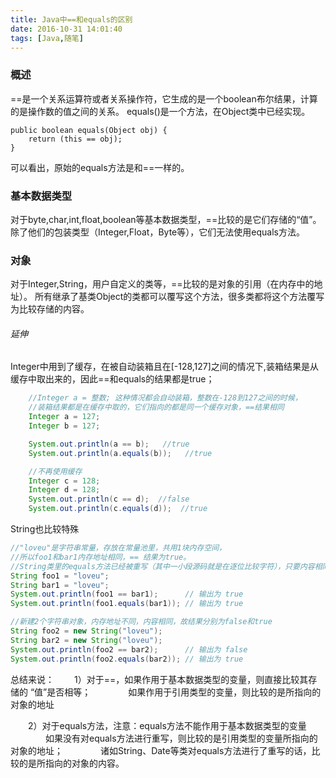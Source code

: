 ```yaml
---
title: Java中==和equals的区别
date: 2016-10-31 14:01:40
tags: [Java,随笔]
---
```


### 概述
==是一个关系运算符或者关系操作符，它生成的是一个boolean布尔结果，计算的是操作数的值之间的关系。
equals()是一个方法，在Object类中已经实现。
```
public boolean equals(Object obj) {
    return (this == obj);
}
```
可以看出，原始的equals方法是和==一样的。
<!-- more -->
### 基本数据类型
对于byte,char,int,float,boolean等基本数据类型，==比较的是它们存储的“值”。除了他们的包装类型（Integer,Float，Byte等），它们无法使用equals方法。

### 对象
对于Integer,String，用户自定义的类等，==比较的是对象的引用（在内存中的地址）。
所有继承了基类Object的类都可以覆写这个方法，很多类都将这个方法覆写为比较存储的内容。

###### 延伸
Integer中用到了缓存，在被自动装箱且在[-128,127]之间的情况下,装箱结果是从缓存中取出来的，因此==和equals的结果都是true；
``` Java
	//Integer a = 整数; 这种情况都会自动装箱，整数在-128到127之间的时候，
	//装箱结果都是在缓存中取的，它们指向的都是同一个缓存对象，==结果相同
	Integer a = 127;
	Integer b = 127;

	System.out.println(a == b);   //true
	System.out.println(a.equals(b));   //true

	//不再使用缓存
	Integer c = 128;
	Integer d = 128;
	System.out.println(c == d);  //false
	System.out.println(c.equals(d));  //true	
```
String也比较特殊
``` Java
//"loveu"是字符串常量，存放在常量池里，共用1块内存空间，
//所以foo1和bar1内存地址相同，== 结果为true。
//String类里的equals方法已经被重写（其中一小段源码就是在逐位比较字符），只要内容相同，返回true，所以equals的结果也为true
String foo1 = "loveu";  
String bar1 = "loveu";  
System.out.println(foo1 == bar1);      // 输出为 true  
System.out.println(foo1.equals(bar1)); // 输出为 true  

//新建2个字符串对象，内存地址不同，内容相同，故结果分别为false和true
String foo2 = new String("loveu");  
String bar2 = new String("loveu");  
System.out.println(foo2 == bar2);      // 输出为 false  
System.out.println(foo2.equals(bar2)); // 输出为 true  
```

总结来说：
　　1）对于==，如果作用于基本数据类型的变量，则直接比较其存储的 “值”是否相等；
　　　　如果作用于引用类型的变量，则比较的是所指向的对象的地址

　　2）对于equals方法，注意：equals方法不能作用于基本数据类型的变量
　　　　如果没有对equals方法进行重写，则比较的是引用类型的变量所指向的对象的地址；
　　　　诸如String、Date等类对equals方法进行了重写的话，比较的是所指向的对象的内容。
